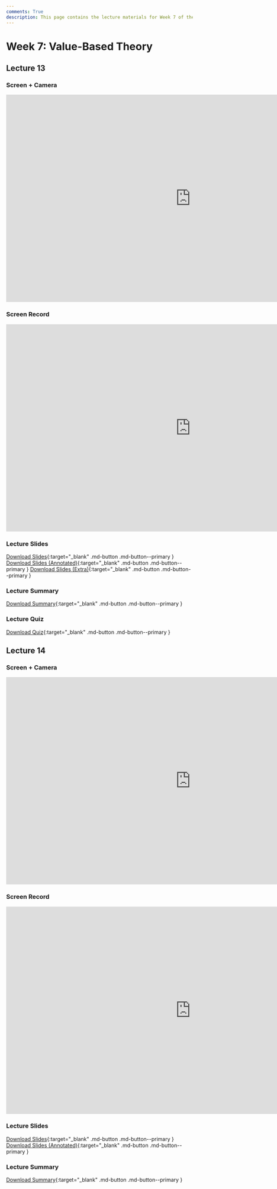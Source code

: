 ```yaml
---
comments: True
description: This page contains the lecture materials for Week 7 of the Deep Reinforcement Learning course, including video recordings, slides, and summaries.
---
```


# Week 7: Value-Based Theory

## Lecture 13

### Screen + Camera

<iframe width="996" height="560" src="https://www.youtube.com/embed/W3rR2HhK1s4" title="YouTube video player" frameborder="0" allow="accelerometer; autoplay; clipboard-write; encrypted-media; gyroscope; picture-in-picture; web-share" referrerpolicy="strict-origin-when-cross-origin" allowfullscreen></iframe>

### Screen Record

<iframe width="996" height="560" src="https://www.youtube.com/embed/mc6MTlxPePE" title="YouTube video player" frameborder="0" allow="accelerometer; autoplay; clipboard-write; encrypted-media; gyroscope; picture-in-picture; web-share" referrerpolicy="strict-origin-when-cross-origin" allowfullscreen></iframe>

### Lecture Slides

<object class="pdf" 
        data="/assets/lectures/slides/Lecture_13.pdf"
        width="996"
        height="560"></object>


[Download Slides](/assets/lectures/slides/Lecture_13.pdf){:target="_blank" .md-button .md-button--primary }
[Download Slides (Annotated)](/assets/lectures/slides/Lecture_13_Annotated.pdf){:target="_blank" .md-button .md-button--primary }
[Download Slides (Extra)](/assets/lectures/slides/Lecture_13_Extra.pdf){:target="_blank" .md-button .md-button--primary }

### Lecture Summary

<object class="pdf" 
        data="/assets/lectures/summaries/Lecture_13_Summary.pdf"
        width="996"
        height="560">
</object>

[Download Summary](/assets/lectures/summaries/Lecture_13_Summary.pdf){:target="_blank" .md-button .md-button--primary }

### Lecture Quiz

<object class="pdf" 
        data="/assets/lectures/quizzes/Quiz_13___Solution.pdf"
        width="996"
        height="560">
</object>

[Download Quiz](/assets/lectures/quizzes/Quiz_13___Solution.pdf){:target="_blank" .md-button .md-button--primary }

## Lecture 14

### Screen + Camera

<iframe width="996" height="560" src="https://www.youtube.com/embed/KC8txMGQg6U" title="YouTube video player" frameborder="0" allow="accelerometer; autoplay; clipboard-write; encrypted-media; gyroscope; picture-in-picture; web-share" referrerpolicy="strict-origin-when-cross-origin" allowfullscreen></iframe>

### Screen Record

<iframe width="996" height="560" src="https://www.youtube.com/embed/td1weQgnWMs" title="YouTube video player" frameborder="0" allow="accelerometer; autoplay; clipboard-write; encrypted-media; gyroscope; picture-in-picture; web-share" referrerpolicy="strict-origin-when-cross-origin" allowfullscreen></iframe>

### Lecture Slides

<object class="pdf" 
        data="/assets/lectures/slides/Lecture_14.pdf"
        width="996"
        height="560"></object>


[Download Slides](/assets/lectures/slides/Lecture_14.pdf){:target="_blank" .md-button .md-button--primary }
[Download Slides (Annotated)](/assets/lectures/slides/Lecture_14_Annotated.pdf){:target="_blank" .md-button .md-button--primary }

### Lecture Summary

<object class="pdf" 
        data="/assets/lectures/summaries/Lecture_14_Summary.pdf"
        width="996"
        height="560">
</object>

[Download Summary](/assets/lectures/summaries/Lecture_14_Summary.pdf){:target="_blank" .md-button .md-button--primary }

